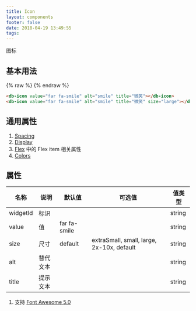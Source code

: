 ```yaml
---
title: Icon
layout: components
footer: false
date: 2018-04-19 13:49:55
tags:
---
```


图标

## 基本用法

{% raw %}
<db-icon value="far fa-smile" alt="smile" title="微笑"></db-icon>
<db-icon value="far fa-smile" alt="smile" title="微笑" size="large"></db-icon>
{% endraw %}
```html
<db-icon value="far fa-smile" alt="smile" title="微笑"></db-icon>
<db-icon value="far fa-smile" alt="smile" title="微笑" size="large"></db-icon>
```

## 通用属性

1. [Spacing](../Utilities/Spacing.html)
1. [Display](../Utilities/Display.html)
1. [Flex](../Utilities/Flex.html) 中的 Flex item 相关属性
1. [Colors](../Utilities/Colors.html)

## 属性

| 名称  | 说明 | 默认值 | 可选值 | 值类型 |
| ----- | ------ | ----- | ----- | --------- |
| widgetId | 标识 | | | string |
| value | 值 | far fa-smile | | string |
| size | 尺寸 | default | extraSmall, small, large, 2x-10x, default | string |
| alt | 替代文本 | | | string |
| title | 提示文本 | | | string |

1. 支持 [Font Awesome 5.0](https://fontawesome.com/icons)
